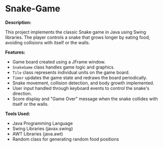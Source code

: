 # Snake-Game

**Description:**

This project implements the classic Snake game in Java using Swing libraries. The player controls a snake that grows longer by eating food, avoiding collisions with itself or the walls.

**Features:**

* Game board created using a JFrame window.
* `SnakeGame` class handles game logic and graphics.
* `Tile` class represents individual units on the game board.
* `Timer` updates the game state and redraws the board periodically.
* Snake movement, collision detection, and body growth implemented.
* User input handled through keyboard events to control the snake's direction.
* Score display and "Game Over" message when the snake collides with itself or the walls.

**Tools Used:**

* Java Programming Language
* Swing Libraries (javax.swing)
* AWT Libraries (java.awt)
* Random class for generating random food positions



